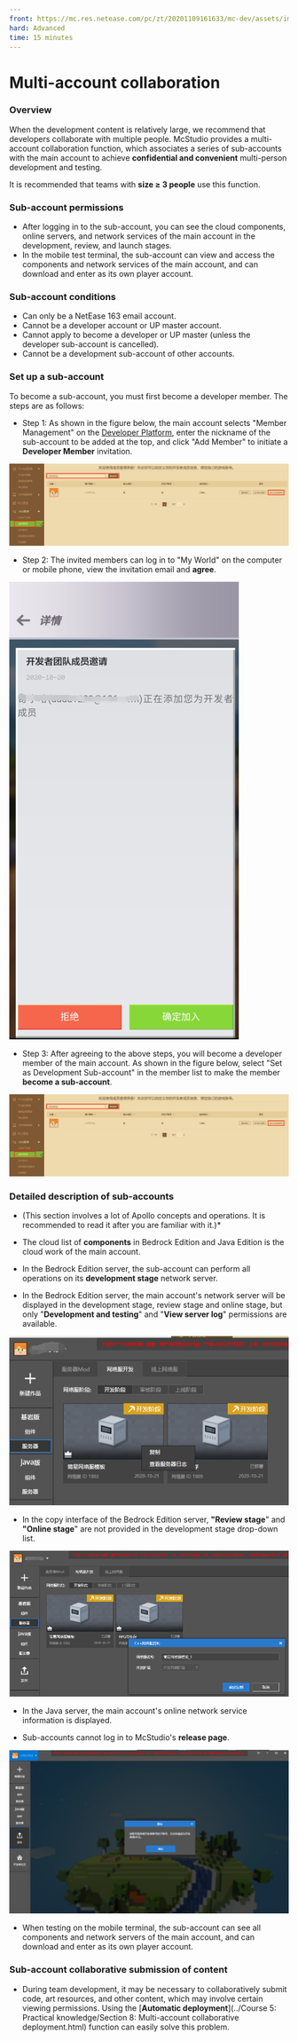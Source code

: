 ```yaml
--- 
front: https://mc.res.netease.com/pc/zt/20201109161633/mc-dev/assets/img/zizhanghaoshezhi.591b6fa3.png 
hard: Advanced 
time: 15 minutes 
--- 
```

# Multi-account collaboration 

### Overview 

When the development content is relatively large, we recommend that developers collaborate with multiple people. McStudio provides a multi-account collaboration function, which associates a series of sub-accounts with the main account to achieve **confidential and convenient** multi-person development and testing. 

It is recommended that teams with **size ≥ 3 people** use this function. 

### Sub-account permissions 

- After logging in to the sub-account, you can see the cloud components, online servers, and network services of the main account in the development, review, and launch stages. 
- In the mobile test terminal, the sub-account can view and access the components and network services of the main account, and can download and enter as its own player account. 

### Sub-account conditions 

- Can only be a NetEase 163 email account. 
- Cannot be a developer account or UP master account. 
- Cannot apply to become a developer or UP master (unless the developer sub-account is cancelled). 
- Cannot be a development sub-account of other accounts. 

### Set up a sub-account 

To become a sub-account, you must first become a developer member. The steps are as follows: 

- Step 1: As shown in the figure below, the main account selects "Member Management" on the [Developer Platform](https://mcdev.webapp.163.com), enter the nickname of the sub-account to be added at the top, and click "Add Member" to initiate a **Developer Member** invitation. 

![zizhanghaoshezhi](./images/zizhanghaoshezhi.png) 

- Step 2: The invited members can log in to "My World" on the computer or mobile phone, view the invitation email and **agree**. 

![zizhanghaoyaoqing](./images/zizhanghaoyaoqing.png) 

- Step 3: After agreeing to the above steps, you will become a developer member of the main account. As shown in the figure below, select "Set as Development Sub-account" in the member list to make the member **become a sub-account**. 

![zizhanghaoshezhi](./images/zizhanghaoshezhi.png) 



### Detailed description of sub-accounts 

* (This section involves a lot of Apollo concepts and operations. It is recommended to read it after you are familiar with it.)* 

- The cloud list of **components** in Bedrock Edition and Java Edition is the cloud work of the main account. 

- In the Bedrock Edition server, the sub-account can perform all operations on its **development stage** network server. 

- In the Bedrock Edition server, the main account's network server will be displayed in the development stage, review stage and online stage, but only "**Development and testing**" and "**View server log**" permissions are available. 

![zizhanghaoquanxian1](./images/zizhanghaoquanxian1.png) 

- In the copy interface of the Bedrock Edition server, **"Review stage**" and **"Online stage**" are not provided in the development stage drop-down list. 

![zizhanghaoquanxian2](./images/zizhanghaoquanxian2.png) 

- In the Java server, the main account's online network service information is displayed. 

- Sub-accounts cannot log in to McStudio's **release page**. 

![zizhanghaoquanxian3](./images/zizhanghaoquanxian3.png) 

- When testing on the mobile terminal, the sub-account can see all components and network servers of the main account, and can download and enter as its own player account. 



### Sub-account collaborative submission of content 

- During team development, it may be necessary to collaboratively submit code, art resources, and other content, which may involve certain viewing permissions. Using the [**Automatic deployment**](../Course 5: Practical knowledge/Section 8: Multi-account collaborative deployment.html) function can easily solve this problem. 

